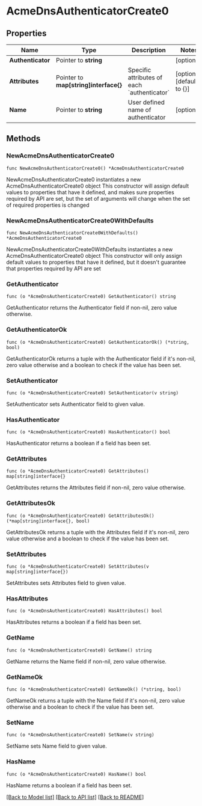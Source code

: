 # AcmeDnsAuthenticatorCreate0

## Properties

Name | Type | Description | Notes
------------ | ------------- | ------------- | -------------
**Authenticator** | Pointer to **string** |  | [optional] 
**Attributes** | Pointer to **map[string]interface{}** | Specific attributes of each &#x60;authenticator&#x60; | [optional] [default to {}]
**Name** | Pointer to **string** | User defined name of authenticator | [optional] 

## Methods

### NewAcmeDnsAuthenticatorCreate0

`func NewAcmeDnsAuthenticatorCreate0() *AcmeDnsAuthenticatorCreate0`

NewAcmeDnsAuthenticatorCreate0 instantiates a new AcmeDnsAuthenticatorCreate0 object
This constructor will assign default values to properties that have it defined,
and makes sure properties required by API are set, but the set of arguments
will change when the set of required properties is changed

### NewAcmeDnsAuthenticatorCreate0WithDefaults

`func NewAcmeDnsAuthenticatorCreate0WithDefaults() *AcmeDnsAuthenticatorCreate0`

NewAcmeDnsAuthenticatorCreate0WithDefaults instantiates a new AcmeDnsAuthenticatorCreate0 object
This constructor will only assign default values to properties that have it defined,
but it doesn't guarantee that properties required by API are set

### GetAuthenticator

`func (o *AcmeDnsAuthenticatorCreate0) GetAuthenticator() string`

GetAuthenticator returns the Authenticator field if non-nil, zero value otherwise.

### GetAuthenticatorOk

`func (o *AcmeDnsAuthenticatorCreate0) GetAuthenticatorOk() (*string, bool)`

GetAuthenticatorOk returns a tuple with the Authenticator field if it's non-nil, zero value otherwise
and a boolean to check if the value has been set.

### SetAuthenticator

`func (o *AcmeDnsAuthenticatorCreate0) SetAuthenticator(v string)`

SetAuthenticator sets Authenticator field to given value.

### HasAuthenticator

`func (o *AcmeDnsAuthenticatorCreate0) HasAuthenticator() bool`

HasAuthenticator returns a boolean if a field has been set.

### GetAttributes

`func (o *AcmeDnsAuthenticatorCreate0) GetAttributes() map[string]interface{}`

GetAttributes returns the Attributes field if non-nil, zero value otherwise.

### GetAttributesOk

`func (o *AcmeDnsAuthenticatorCreate0) GetAttributesOk() (*map[string]interface{}, bool)`

GetAttributesOk returns a tuple with the Attributes field if it's non-nil, zero value otherwise
and a boolean to check if the value has been set.

### SetAttributes

`func (o *AcmeDnsAuthenticatorCreate0) SetAttributes(v map[string]interface{})`

SetAttributes sets Attributes field to given value.

### HasAttributes

`func (o *AcmeDnsAuthenticatorCreate0) HasAttributes() bool`

HasAttributes returns a boolean if a field has been set.

### GetName

`func (o *AcmeDnsAuthenticatorCreate0) GetName() string`

GetName returns the Name field if non-nil, zero value otherwise.

### GetNameOk

`func (o *AcmeDnsAuthenticatorCreate0) GetNameOk() (*string, bool)`

GetNameOk returns a tuple with the Name field if it's non-nil, zero value otherwise
and a boolean to check if the value has been set.

### SetName

`func (o *AcmeDnsAuthenticatorCreate0) SetName(v string)`

SetName sets Name field to given value.

### HasName

`func (o *AcmeDnsAuthenticatorCreate0) HasName() bool`

HasName returns a boolean if a field has been set.


[[Back to Model list]](../README.md#documentation-for-models) [[Back to API list]](../README.md#documentation-for-api-endpoints) [[Back to README]](../README.md)


